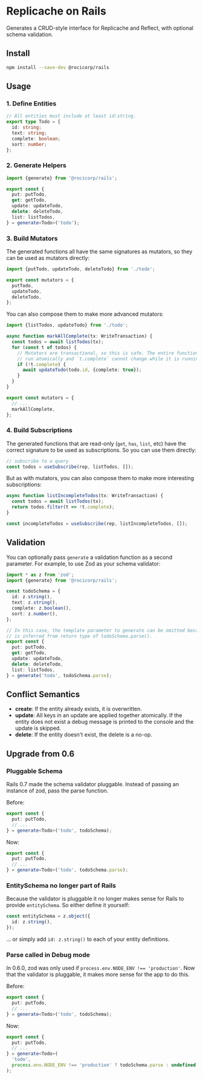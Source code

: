 # Replicache on Rails

Generates a CRUD-style interface for Replicache and Reflect, with optional schema validation.

## Install

```bash
npm install --save-dev @rocicorp/rails
```

## Usage

### 1. Define Entities

```ts
// All entities must include at least id:string.
export type Todo = {
  id: string;
  text: string;
  complete: boolean;
  sort: number;
};
```

### 2. Generate Helpers

```ts
import {generate} from '@rocicorp/rails';

export const {
  put: putTodo,
  get: getTodo,
  update: updateTodo,
  delete: deleteTodo,
  list: listTodos,
} = generate<Todo>('todo');
```

### 3. Build Mutators

The generated functions all have the same signatures as mutators, so they can be used as mutators directly:

```ts
import {putTodo, updateTodo, deleteTodo} from './todo';

export const mutators = {
  putTodo,
  updateTodo,
  deleteTodo,
};
```

You can also compose them to make more advanced mutators:

```ts
import {listTodos, updateTodo} from './todo';

async function markAllComplete(tx: WriteTransaction) {
  const todos = await listTodos(tx);
  for (const t of todos) {
    // Mutators are transactional, so this is safe. The entire function will
    // run atomically and `t.complete` cannot change while it is running.
    if (!t.complete) {
      await updateTodo(todo.id, {complete: true});
    }
  }
}

export const mutators = {
  // ...
  markAllComplete,
};
```

### 4. Build Subscriptions

The generated functions that are read-only (`get`, `has`, `list`, etc) have the correct signature to be used as subscriptions. So you can use them directly:

```ts
// subscribe to a query
const todos = useSubscribe(rep, listTodos, []);
```

But as with mutators, you can also compose them to make more interesting subscriptions:

```ts
async function listIncompleteTodos(tx: WriteTransaction) {
  const todos = await listTodos(tx);
  return todos.filter(t => !t.complete);
}

const incompleteTodos = useSubscribe(rep, listIncompleteTodos, []);
```

## Validation

You can optionally pass `generate` a validation function as a second parameter. For example, to use Zod as your schema validator:

```ts
import * as z from 'zod';
import {generate} from '@rocicorp/rails';

const todoSchema = {
  id: z.string(),
  text: z.string(),
  complete: z.boolean(),
  sort: z.number(),
};

// In this case, the template parameter to generate can be omitted because it
// is inferred from return type of todoSchema.parse().
export const {
  put: putTodo,
  get: getTodo,
  update: updateTodo,
  delete: deleteTodo,
  list: listTodos,
} = generate('todo', todoSchema.parse);
```

## Conflict Semantics

- **create**: If the entity already exists, it is overwritten.
- **update**: All keys in an update are applied together atomically. If the entity does not exist a debug message is printed to the console and the update is skipped.
- **delete**: If the entity doesn't exist, the delete is a no-op.

## Upgrade from 0.6

### Pluggable Schema

Rails 0.7 made the schema validator pluggable. Instead of passing an instance of zod, pass the parse function.

Before:

```ts
export const {
  put: putTodo,
  // ...
} = generate<Todo>('todo', todoSchema);
```

Now:

```ts
export const {
  put: putTodo,
  // ...
} = generate<Todo>('todo', todoSchema.parse);
```

### EntitySchema no longer part of Rails

Because the validator is pluggable it no longer makes sense for Rails to provide `entitySchema`. So either define it yourself:

```ts
const entitySchema = z.object({
  id: z.string(),
});
```

... or simply add `id: z.string()` to each of your entity definitions.

### Parse called in Debug mode

In 0.6.0, zod was only used if `process.env.NODE_ENV !== 'production'`. Now that the validator is pluggable, it makes more sense for the app to do this.

Before:

```ts
export const {
  put: putTodo,
  // ...
} = generate<Todo>('todo', todoSchema);
```

Now:

```ts
export const {
  put: putTodo,
  // ...
} = generate<Todo>(
  'todo',
  process.env.NODE_ENV !== 'production' ? todoSchema.parse : undefined,
);
```
